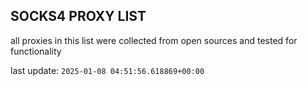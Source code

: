 ## SOCKS4 PROXY LIST

all proxies in this list were collected from open sources and tested for functionality

last update: `2025-01-08 04:51:56.618869+00:00`